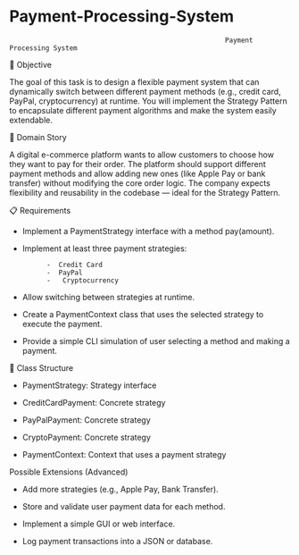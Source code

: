 # Payment-Processing-System

                                                          Payment Processing System
🎯 Objective

The goal of this task is to design a flexible payment system that can dynamically switch between different payment methods (e.g., credit card, PayPal, cryptocurrency) at runtime. You will implement the Strategy Pattern to encapsulate different payment algorithms and make the system easily extendable.

📘 Domain Story

A digital e-commerce platform wants to allow customers to choose how they want to pay for their order. The platform should support different payment methods and allow adding new ones (like Apple Pay or bank transfer) without modifying the core order logic.
The company expects flexibility and reusability in the codebase — ideal for the Strategy Pattern.

📋 Requirements

- Implement a PaymentStrategy interface with a method pay(amount).

- Implement at least three payment strategies:

            -  Credit Card
            -  PayPal
            -   Cryptocurrency

- Allow switching between strategies at runtime.

- Create a PaymentContext class that uses the selected strategy to execute the payment.

- Provide a simple CLI simulation of user selecting a method and making a payment.

🧱 Class Structure

- PaymentStrategy:	Strategy interface

- CreditCardPayment:	Concrete strategy

- PayPalPayment:	Concrete strategy

- CryptoPayment:	Concrete strategy

- PaymentContext:	Context that uses a payment strategy


Possible Extensions (Advanced)

- Add more strategies (e.g., Apple Pay, Bank Transfer).

- Store and validate user payment data for each method.
- Implement a simple GUI or web interface.

- Log payment transactions into a JSON or database.

